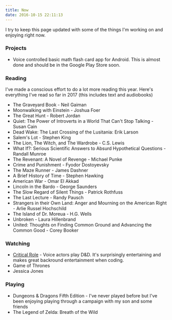 ```yaml
---
title: Now
date: 2016-10-15 22:11:13
---
```


I try to keep this page updated with some of the things I'm working on and enjoying right now.

### Projects

* Voice controlled basic math flash card app for Android.  This is almost done and should be in the Google Play Store soon.

### Reading
I've made a conscious effort to do a lot more reading this year.  Here's everything I've read so far in 2017 (this includes text and audiobooks)

* The Graveyard Book - Neil Gaiman
* Moonwalking with Einstein - Joshua Foer
* The Great Hunt - Robert Jordan
* Quiet: The Power of Introverts in a World That Can't Stop Talking - Susan Cain
* Dead Wake: The Last Crossing of the Lusitania: Erik Larson
* Salem's Lot - Stephen King
* The Lion, The Witch, and The Wardrobe - C.S. Lewis
* What If?: Serious Scientific Answers to Absurd Hypothetical Questions - Randall Munroe
* The Revenant: A Novel of Revenge - Michael Punke
* Crime and Punishment - Fyodor Dostoyevsky
* The Maze Runner - James Dashner
* A Brief History of Time - Stephen Hawking
* American War - Omar El Akkad
* Lincoln in the Bardo - George Saunders
* The Slow Regard of Silent Things - Patrick Rothfuss
* The Last Lecture - Randy Pausch
* Strangers in their Own Land: Anger and Mourning on the American Right - Arlie Russel Hochschild 
* The Island of Dr. Moreua - H.G. Wells
* Unbroken - Laura Hillenbrand
* United: Thoughts on Finding Common Ground and Advancing the Common Good - Corey Booker

### Watching

* [Critical Role](http://geekandsundry.com/shows/critical-role/) - Voice actors play D&D.  It's surprisingly entertaining and makes great backround entertainment when coding.
* Game of Thrones
* Jessica Jones

### Playing

* Dungeons & Dragons Fifth Edition - I've never played before but I've been enjoying playing through a campaign with my son and some friends
* The Legend of Zelda: Breath of the Wild
